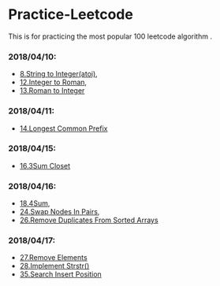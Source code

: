 # Practice-Leetcode
This is for practicing the most popular 100 leetcode algorithm .
### 2018/04/10:

* [8.String to Integer(atoi)](008__StringtoInteger(atoi).py),
* [12.Integer to Roman](012__IntegertoRoman.py),
* [13.Roman to Integer](013__RomantoInteger.md)

### 2018/04/11:
* [14.Longest Common Prefix](014.longestcommonperfix/014longestcommonperfix.md)

### 2018/04/15:
* [16.3Sum Closet](016.3SumClosest/0163sumcloset.md)

### 2018/04/16:
* [18.4Sum](018.4Sum/0184sum.md),
* [24.Swap Nodes In Pairs](024.SwapNodesInPairs/024swapnodesinpairs.md),
* [26.Remove Duplicates From Sorted Arrays](026.RemoveDuplicatesFromSortedArrays/026removeduplicatesfromsortedarrays.md) 

### 2018/04/17:
* [27.Remove Elements](027.RemoveElement/027removeelement.md)
* [28.Implement Strstr()](028.ImplementStrstr/028implementstrstr.md)
* [35.Search Insert Position](035.SearchInsertPosition/035searchinsertposition.md)

